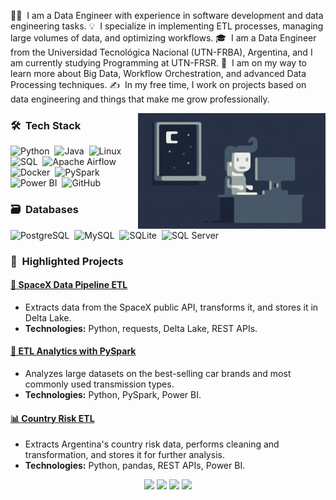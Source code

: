 👨‍💻 &nbsp;I am a Data Engineer with experience in software development and data engineering tasks. 
💡 &nbsp;I specialize in implementing ETL processes, managing large volumes of data, and optimizing workflows. 
🎓 &nbsp;I am a Data Engineer from the Universidad Tecnológica Nacional (UTN-FRBA), Argentina, and I am currently studying Programming at UTN-FRSR. 
🌱 &nbsp;I am on my way to learn more about Big Data, Workflow Orchestration, and advanced Data Processing techniques.
✍️ &nbsp;In my free time, I work on projects based on data engineering and things that make me grow professionally. 

<img alt="Night Coding" src="https://raw.githubusercontent.com/AVS1508/AVS1508/master/assets/Night-Coding.gif" align="right"/>

### 🛠 &nbsp;Tech Stack

![Python](https://img.shields.io/badge/python-3670A0?style=for-the-badge&logo=python&logoColor=ffdd54)&nbsp;
![Java](https://img.shields.io/badge/java-%23ED8B00.svg?style=for-the-badge&logo=java&logoColor=white)&nbsp;
![Linux](https://img.shields.io/badge/Linux-FCC624?style=for-the-badge&logo=linux&logoColor=black)&nbsp;
![SQL](https://img.shields.io/badge/sql-%2300599C.svg?style=for-the-badge&logo=postgresql&logoColor=white)&nbsp;
![Apache Airflow](https://img.shields.io/badge/Apache%20Airflow-017CEE?style=for-the-badge&logo=apache-airflow&logoColor=white)&nbsp;
![Docker](https://img.shields.io/badge/docker-%230db7ed.svg?style=for-the-badge&logo=docker&logoColor=white)&nbsp;
![PySpark](https://img.shields.io/badge/pyspark-%23E25A1C.svg?style=for-the-badge&logo=apachespark&logoColor=white)&nbsp;
![Power BI](https://img.shields.io/badge/power%20BI-F2C811?style=for-the-badge&logo=powerbi&logoColor=black)&nbsp;
![GitHub](https://img.shields.io/badge/github-%23121011.svg?style=for-the-badge&logo=github&logoColor=white)&nbsp;

### 🗃 &nbsp;Databases

![PostgreSQL](https://img.shields.io/badge/postgres-%23316192.svg?style=for-the-badge&logo=postgresql&logoColor=white)&nbsp;
![MySQL](https://img.shields.io/badge/mysql-%2300f.svg?style=for-the-badge&logo=mysql&logoColor=white)&nbsp;
![SQLite](https://img.shields.io/badge/sqlite-%2307405e.svg?style=for-the-badge&logo=sqlite&logoColor=white)&nbsp;
![SQL Server](https://img.shields.io/badge/sql%20server-%23CC2927.svg?style=for-the-badge&logo=microsoft-sql-server&logoColor=white)&nbsp;

### 🚀 &nbsp;Highlighted Projects

#### [🚀 SpaceX Data Pipeline ETL](https://github.com/matiasgarcia-dot/data_engineering_projects/tree/main/spacex_data_pipeline_ETL)
- Extracts data from the SpaceX public API, transforms it, and stores it in Delta Lake.
- **Technologies:** Python, requests, Delta Lake, REST APIs.

#### [🚗 ETL Analytics with PySpark](https://github.com/matiasgarcia-dot/data_engineering_projects/tree/main/ETL_Analytics_with_PySpark)
- Analyzes large datasets on the best-selling car brands and most commonly used transmission types.
- **Technologies:** Python, PySpark, Power BI.

#### [📊 Country Risk ETL](https://github.com/matiasgarcia-dot/data_engineering_projects/tree/main/country_risk_ETL)
- Extracts Argentina's country risk data, performs cleaning and transformation, and stores it for further analysis.
- **Technologies:** Python, pandas, REST APIs, Power BI.


<p align="center">
<a href="https://www.linkedin.com/in/matias-garcia-2ab502316/"><img src="[https://img.shields.io/badge/-Matias%20Garcia-0077B5?style=flat&logo=Linkedin&logoColor=white](https://www.linkedin.com/in/matias-garcia-2ab502316/)"/></a>
<a href="https://github.com/matiasgarcia-dot"><img src="https://img.shields.io/badge/-Matias%20Garcia-181717?style=flat&logo=github&logoColor=white"/></a>
<a href="mailto:your-email@example.com"><img src="[https://img.shields.io/badge/-Email-D14836?style=flat&logo=Gmail&logoColor=white](https://mail.google.com/mail/u/0/?tab=rm&ogbl#all?compose=CllgCJfmrDRcnWXjbnrZRnxqxrFNHFgMFcPHlTSqJzxJkQXcRhvDgJGKSblmlCrrxXmBhbmVpNB)"/></a>
<a href="https://www.youtube.com/@hellomaty"><img src="https://img.shields.io/badge/-YouTube-FF0000?style=flat&logo=youtube&logoColor=white"/></a>
</p>

